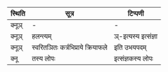 | स्थिति | सूत्र | टिप्पणी |
| ----- | ------- | ------ |
| क्नूञ् | - | - |
| क्नूञ् | हलन्त्यम् | ञ्-इत्यस्य इत्संज्ञा |
| क्नूञ् | स्वरितञितः कर्त्रभिप्राये क्रियाफले | इति उभयपदम् |
| क्नू | तस्य लोपः | इत्संज्ञकस्य लोपः |
